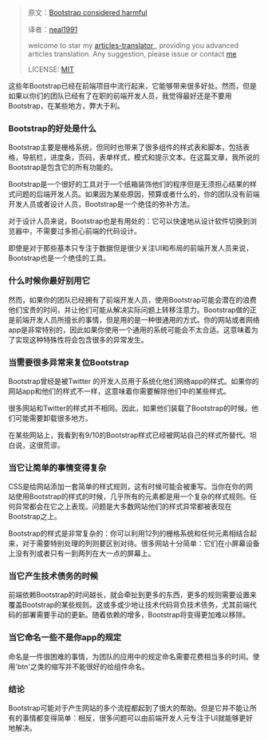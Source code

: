 > 原文：[Bootstrap considered harmful](https://blog.sicara.com/a-progressive-web-application-with-vue-js-webpack-material-design-part-1-c243e2e6e402)
>
> 译者：[neal1991](https://github.com/neal1991)
>
> welcome to star my [articles-translator ](https://github.com/neal1991), providing you advanced articles translation. Any suggestion, please issue or contact [me](mailto:bing@stu.ecnu.edu.cn)
>
> LICENSE: [MIT](https://opensource.org/licenses/MIT)

这些年Bootstrap已经在前端项目中流行起来，它能够带来很多好处。然而，但是如果以你们的团队已经有了在职的前端开发人员，我觉得最好还是不要用Bootstrap，在某些地方，弊大于利。

### Bootstrap的好处是什么 

 Bootstrap主要是栅格系统，但同时也带来了很多组件的样式表和脚本，包括表格，导航栏，进度条，页码，表单样式，模式和提示文本。在这篇文章，我所说的Bootstrap是包含它的所有功能的。

Bootstrap是一个很好的工具对于一个纸箱装饰他们的程序但是无须担心结果的样式问题的后端开发人员。如果因为某些原因，预算或者什么的，你的团队没有前端开发人员或者设计人员，Bootstrap是一个绝佳的弥补方法。

对于设计人员来说，Bootstrap也是有用处的：它可以快速地从设计软件切换到浏览器中，不需要过多担心前端的代码设计。

即使是对于那些基本只专注于数据但是很少关注UI和布局的前端开发人员来说，Bootstrap也是一个绝佳的工具。

### 什么时候你最好别用它

然而，如果你的团队已经拥有了前端开发人员，使用Bootstrap可能会潜在的浪费他们宝贵的时间，并让他们可能从解决实际问题上转移注意力。Bootstrap做的正是前端开发人员所擅长的事情，但是用的是一种很通用的方式。你的网站或者网络app是非常特别的，因此如果你使用一个通用的系统可能会不太合适。这意味着为了实现这种特殊性将会包含很多的异常发生。



###  当需要很多异常来复位Bootstrap

Bootstrap曾经是被Twitter 的开发人员用于系统化他们网络app的样式。如果你的网站app和他们的样式不一样，这意味着你需要解除他们中的某些样式。

很多网站和Twitter的样式并不相同。因此，如果他们装载了Bootstrap的时候，他们可能需要卸载很多地方。

在某些网站上，我看到有9/10的Bootstrap样式已经被网站自己的样式所替代。坦白说，这很荒谬。



### 当它让简单的事情变得复杂

CSS是给网站添加一套简单的样式规则，这有时候可能会被重写。当你在你的网站使用Bootstrap的样式的时候，几乎所有的元素都是用一个复杂的样式规则。任何异常都会在它之上表现。问题是大多数网站他们的样式异常都被表现在Bootstrap之上。

Bootstrap的样式是非常复杂的：你可以利用12列的栅格系统和任何元素相结合起来，对于需要特别处理的列则要区别对待。很多网站十分简单：它们在小屏幕设备上没有列或者只有一到两列在大一点的屏幕上。

### 当它产生技术债务的时候

前端依赖Bootstrap的时间越长，就会牵扯到更多的东西，更多的规则需要设置来覆盖Bootstrap的某些规则。这或多或少地让技术代码背负技术债务，尤其前端代码的部署需要手动的更新。随着依赖的增多，Bootstrap将变得更加难以移除。

### 当它命名一些不是你app的规定

命名是一件很困难的事情，为团队的应用中的规定命名需要花费相当多的时间。使用'btn'之类的缩写并不能很好的给组件命名。

### 结论




Bootstrap可能对于产生网站的多个流程都起到了很大的帮助。但是它并不能让所有的事情都变得简单：相反，很多问题可以由前端开发人元专注于UI就能够更好地解决。

